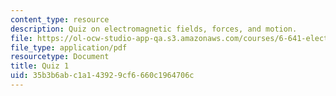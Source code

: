 ```yaml
---
content_type: resource
description: Quiz on electromagnetic fields, forces, and motion.
file: https://ol-ocw-studio-app-qa.s3.amazonaws.com/courses/6-641-electromagnetic-fields-forces-and-motion-spring-2009/35b3b6abc1a143929cf6660c1964706c_MIT6_641s09_quiz2006_1.pdf
file_type: application/pdf
resourcetype: Document
title: Quiz 1
uid: 35b3b6ab-c1a1-4392-9cf6-660c1964706c
---
```

